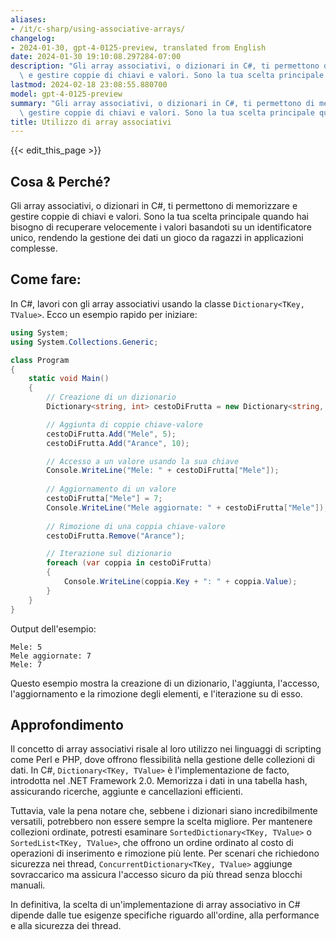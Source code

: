 ```yaml
---
aliases:
- /it/c-sharp/using-associative-arrays/
changelog:
- 2024-01-30, gpt-4-0125-preview, translated from English
date: 2024-01-30 19:10:08.297284-07:00
description: "Gli array associativi, o dizionari in C#, ti permettono di memorizzare\
  \ e gestire coppie di chiavi e valori. Sono la tua scelta principale quando hai\u2026"
lastmod: 2024-02-18 23:08:55.880700
model: gpt-4-0125-preview
summary: "Gli array associativi, o dizionari in C#, ti permettono di memorizzare e\
  \ gestire coppie di chiavi e valori. Sono la tua scelta principale quando hai\u2026"
title: Utilizzo di array associativi
---
```


{{< edit_this_page >}}

## Cosa & Perché?

Gli array associativi, o dizionari in C#, ti permettono di memorizzare e gestire coppie di chiavi e valori. Sono la tua scelta principale quando hai bisogno di recuperare velocemente i valori basandoti su un identificatore unico, rendendo la gestione dei dati un gioco da ragazzi in applicazioni complesse.

## Come fare:

In C#, lavori con gli array associativi usando la classe `Dictionary<TKey, TValue>`. Ecco un esempio rapido per iniziare:

```C#
using System;
using System.Collections.Generic;

class Program
{
    static void Main()
    {
        // Creazione di un dizionario
        Dictionary<string, int> cestoDiFrutta = new Dictionary<string, int>();

        // Aggiunta di coppie chiave-valore
        cestoDiFrutta.Add("Mele", 5);
        cestoDiFrutta.Add("Arance", 10);

        // Accesso a un valore usando la sua chiave
        Console.WriteLine("Mele: " + cestoDiFrutta["Mele"]);
        
        // Aggiornamento di un valore
        cestoDiFrutta["Mele"] = 7;
        Console.WriteLine("Mele aggiornate: " + cestoDiFrutta["Mele"]);
        
        // Rimozione di una coppia chiave-valore
        cestoDiFrutta.Remove("Arance");

        // Iterazione sul dizionario
        foreach (var coppia in cestoDiFrutta)
        {
            Console.WriteLine(coppia.Key + ": " + coppia.Value);
        }
    }
}
```
Output dell'esempio:
```
Mele: 5
Mele aggiornate: 7
Mele: 7
```

Questo esempio mostra la creazione di un dizionario, l'aggiunta, l'accesso, l'aggiornamento e la rimozione degli elementi, e l'iterazione su di esso.

## Approfondimento

Il concetto di array associativi risale al loro utilizzo nei linguaggi di scripting come Perl e PHP, dove offrono flessibilità nella gestione delle collezioni di dati. In C#, `Dictionary<TKey, TValue>` è l'implementazione de facto, introdotta nel .NET Framework 2.0. Memorizza i dati in una tabella hash, assicurando ricerche, aggiunte e cancellazioni efficienti.

Tuttavia, vale la pena notare che, sebbene i dizionari siano incredibilmente versatili, potrebbero non essere sempre la scelta migliore. Per mantenere collezioni ordinate, potresti esaminare `SortedDictionary<TKey, TValue>` o `SortedList<TKey, TValue>`, che offrono un ordine ordinato al costo di operazioni di inserimento e rimozione più lente. Per scenari che richiedono sicurezza nei thread, `ConcurrentDictionary<TKey, TValue>` aggiunge sovraccarico ma assicura l'accesso sicuro da più thread senza blocchi manuali.

In definitiva, la scelta di un'implementazione di array associativo in C# dipende dalle tue esigenze specifiche riguardo all'ordine, alla performance e alla sicurezza dei thread.
